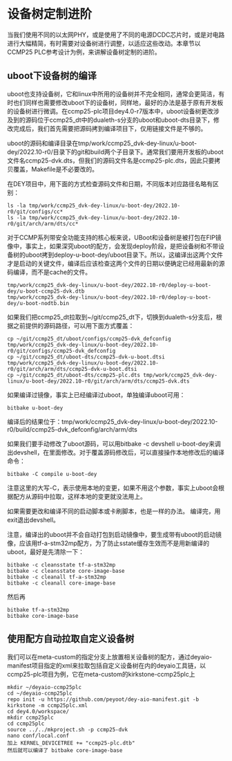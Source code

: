 # 设备树定制进阶
当我们使用不同的以太网PHY，或是使用了不同的电源DCDC芯片时，或是对电路进行大幅精简，有时需要对设备树进行调整，以适应这些改动。本章节以CCMP25 PLC参考设计为例，来讲解设备树定制的进阶。

## uboot下设备树的编译
uboot也支持设备树，它和linux中所用的设备树并不完全相同，通常会更简洁，有时也们同样也需要修改uboot下的设备树，同样地，最好的办法是基于原有开发板的设备树进行微调。在ccmp25-plc项目dey4.0-r7版本中，uboot设备树更改涉及到的源码位于ccmp25_dt中的dualeth-s分支的uboot和uboot-dts目录下，修改完成后，我们首先需要把源码拷到编译项目下，仅用链接文件是不够的。


uboot的源码和编译目录在tmp/work/ccmp25_dvk-dey-linux/u-boot-dey/2022.10-r0/目录下的git和build两个子目录下。通常我们要用开发板的uboot文件名ccmp25-dvk.dts，但我们的源码文件名是ccmp25-plc.dts，因此只要拷贝覆盖，Makefile是不必要改的。

在DEY项目中，用下面的方式检查源码文件和日期，不同版本对应路径名略有区别：
```
ls -la tmp/work/ccmp25_dvk-dey-linux/u-boot-dey/2022.10-r0/git/configs/cc*
ls -la tmp/work/ccmp25_dvk-dey-linux/u-boot-dey/2022.10-r0/git/arch/arm/dts/cc*
```

对于CCMP系列带安全功能支持的核心板来说，UBoot和设备树是被打包在FIP镜像中，事实上，如果深究uboot的配方，会发现deploy阶段，是把设备树和不带设备树的uboot拷到deploy-u-boot-dey/uboot目录下。所以，这编译出这两个文件才是启动的关键文件，编译后应该检查这两个文件的日期以便确定已经用最新的源码编译，而不是cache的文件。
```
tmp/work/ccmp25_dvk-dey-linux/u-boot-dey/2022.10-r0/deploy-u-boot-dey/u-boot-ccmp25-dvk.dtb  
tmp/work/ccmp25_dvk-dey-linux/u-boot-dey/2022.10-r0/deploy-u-boot-dey/u-boot-nodtb.bin
```

如果我们把ccmp25_dt拉取到~/git/ccmp25_dt下，切换到dualeth-s分支后，根据之前提供的源码路径，可以用下面方式覆盖：
```
cp ~/git/ccmp25_dt/uboot/configs/ccmp25-dvk_defconfig tmp/work/ccmp25_dvk-dey-linux/u-boot-dey/2022.10-r0/git/configs/ccmp25-dvk_defconfig
cp ~/git/ccmp25_dt/uboot-dts/ccmp25-dvk-u-boot.dtsi tmp/work/ccmp25_dvk-dey-linux/u-boot-dey/2022.10-r0/git/arch/arm/dts/ccmp25-dvk-u-boot.dtsi
cp ~/git/ccmp25_dt/uboot-dts/ccmp25-plc.dts tmp/work/ccmp25_dvk-dey-linux/u-boot-dey/2022.10-r0/git/arch/arm/dts/ccmp25-dvk.dts
```
如果编译过镜像，事实上已经编译过uboot，单独编译uboot可用：
```
bitbake u-boot-dey
```
编译后的结果位于：tmp/work/ccmp25_dvk-dey-linux/u-boot-dey/2022.10-r0/build/ccmp25-dvk_defconfig/arch/arm/dts

如果我们要手动修改了uboot源码，可以用bitbake -c devshell u-boot-dey来调出devshell，在里面修改。对于覆盖源码修改后，可以直接操作本地修改后的编译命令：
```
bitbake -C compile u-boot-dey
```
注意这里的大写-C，表示使用本地的变更，如果不用这个参数，事实上uboot会根据配方从源码中拉取，这样本地的变更就没法用上。

如果需要更改和编译不同的启动脚本或卡刷脚本，也是一样的办法。
编译完，用exit退出devshell。

注意，编译出的uboot并不会自动打包到启动镜像中，要生成带有uboot的启动镜像，应该用tf-a-stm32mp配方，为了防止sstate缓存生效而不是用新编译的uboot，最好是先清除一下：
```
bitbake -c cleansstate tf-a-stm32mp
bitbake -c cleansstate core-image-base
bitbake -c cleanall tf-a-stm32mp
bitbake -c cleanall core-image-base
```
然后再
```
bitbake tf-a-stm32mp
bitbake core-image-base
```
## 使用配方自动拉取自定义设备树
我们可以在meta-custom的指定分支上放置相关设备树的配方，通过deyaio-manifest项目指定的xml来拉取包括自定义设备树在内的deyaio工具链，以ccmp25-plc项目为例，它在meta-custom的kirkstone-ccmp25plc上
```
mkdir ~/deyaio-ccmp25plc
cd ~/deyaio-ccmp25plc
repo init -u https://github.com/peyoot/dey-aio-manifest.git -b kirkstone -m ccmp25plc.xml
cd dey4.0/workspace/
mkdir ccmp25plc
cd ccmp25plc
source ../../mkproject.sh -p ccmp25-dvk
nano conf/local.conf
加上 KERNEL_DEVICETREE += "ccmp25-plc.dtb"
然后就可以编译了 bitbake core-image-base
```


